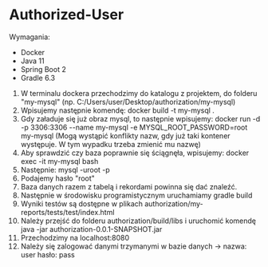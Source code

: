 # Authorized-User
Wymagania:
- Docker
- Java 11
- Spring Boot 2
- Gradle 6.3
 
1. W terminalu dockera przechodzimy do katalogu z projektem, do folderu "my-mysql" (np. C:/Users/user/Desktop/authorization/my-mysql)
2. Wpisujemy następnie komendę: docker build -t my-mysql .
3. Gdy załaduje się już obraz mysql, to następnie wpisujemy: docker run -d -p 3306:3306 --name my-mysql -e MYSQL_ROOT_PASSWORD=root my-mysql
(Mogą wystąpić konflikty nazw, gdy już taki kontener występuje. W tym wypadku trzeba zmienić mu nazwę)
4. Aby sprawdzić czy baza poprawnie się ściągnęła, wpisujemy:  docker exec -it my-mysql bash
5. Następnie:  mysql -uroot -p
6. Podajemy hasło "root"
7. Baza danych razem z tabelą i rekordami powinna się dać znaleźć.
8. Następnie w środowisku programistycznym uruchamiamy gradle build
9. Wyniki testów są dostępne w plikach authorization/my-reports/tests/test/index.html
10. Należy przejść do folderu authorization/build/libs i uruchomić komendę java -jar authorization-0.0.1-SNAPSHOT.jar
11. Przechodzimy na localhost:8080
12. Należy się zalogować danymi trzymanymi w bazie danych  -> nazwa: user   hasło: pass

 
 

